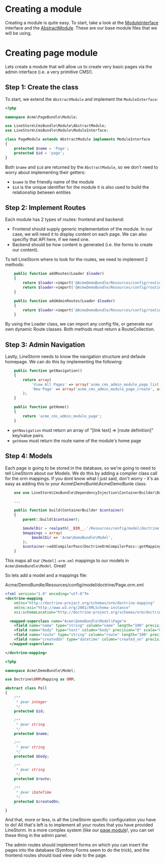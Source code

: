 Creating a module
=================

Creating a module is quite easy. To start, take a look at the
[ModuleInterface](../src/LineStorm/CmsBundle/Module/ModuleInterface) interface and the
[AbstractModule](../src/LineStorm/CmsBundle/Module/AbstractModule). These are our base module files that we will be using.

Creating page module
====================
Lets create a module that will allow us to create very basic pages via the admin interface (i.e. a very primitive CMS!).

Step 1: Create the class
------------------------

To start, we extend the `AbstractModule` and implement the `ModuleInterface`:

```php
<?php

namespace Acme\PageBundle\Module;

use LineStorm\CmsBundle\Module\AbstractModule;
use LineStorm\CmsBundle\Module\ModuleInterface;

class PageModule extends AbstractModule implements ModuleInterface
{
    protected $name = 'Page';
    protected $id = 'page';
}
```

Both `$name` and `$id` are returned by the `AbstractModule`, so we don't need to worry about implementing their getters:

* `$name` is the friendly name of the module
* `$id` is the unique identifier for the module it is also used to build the relationship between entities

Step 2: Implement Routes
------------------------
Each module has 2 types of routes: frontend and backend:

* Frontend should supply generic implementation of the module. In our case, we will need it to display content on each
  page. We can also specifiy that API here, if we need one.
* Backend should be how content is generated (i.e. the forms to create our content).

To tell LineStorm where to look for the routes, we need to implement 2 methods:

```php
    public function addRoutes(Loader $loader)
    {
        return $loader->import('@AcmeDemoBundle/Resources/config/routing/frontend.yml', 'rest');
        return $loader->import('@AcmeDemoBundle/Resources/config/routing/api.yml', 'rest');
    }

    public function addAdminRoutes(Loader $loader)
    {
        return $loader->import('@AcmeDemoBundle/Resources/config/routing/admin.yml', 'yaml');
    }
```

By using the Loader class, we can import any config file, or generate our own dynamic Route classes. Both methods must
return a RouteCollection.

Step 3: Admin Navigation
------------------------
Lastly, LineStorm needs to know the navigation structure and defaule homepage. We can do this by implementing the
following:

```php
    public function getNavigation()
    {
        return array(
            'View All Pages' => array('acme_cms_admin_module_page_list', array()),
            'New Page' => array('acme_cms_admin_module_page_create', array()),
        );
    }

    public function getHome()
    {
        return 'acme_cms_admin_module_page';
    }
```

* `getNavigation` must return an array of "[link text] => [route definition]" key/value pairs.
* `getHome` must return the route name of the module's home page

Step 4: Models
--------------
Each page is going to be stored in the database, so we're going to need to tell LineStorm about our Models. We do this
by adding a compiler class call for the orm mappings. If you dont know what I just said, don't worry - it's as easy as
adding this to your Acme\DemoBunle\AcmeDemoBunle class:

```php
    use use LineStorm\CmsBundle\DependencyInjection\ContainerBuilder\DoctrineOrmCompilerPass;

    ...

    public function build(ContainerBuilder $container)
    {
        parent::build($container);

        $modelDir = realpath(__DIR__.'/Resources/config/model/doctrine');
        $mappings = array(
            $modelDir => 'Acme\DemoBundle\Model',
        );
        $container->addCompilerPass(DoctrineOrmCompilerPass::getMappingsPass($mappings));
    }
```

This maps all our `[Model].orm.xml` mappings to our models in `Acme\DemoBundle\Model`. Great!

So lets add a model and a mappings file:

Acme/DemoBundle/Resources/config/model/doctrine/Page.orm.xml
```xml
<?xml version="1.0" encoding="utf-8"?>
<doctrine-mapping
    xmlns="http://doctrine-project.org/schemas/orm/doctrine-mapping"
    xmlns:xsi="http://www.w3.org/2001/XMLSchema-instance"
    xsi:schemaLocation="http://doctrine-project.org/schemas/orm/doctrine-mapping http://doctrine-project.org/schemas/orm/doctrine-mapping.xsd">

  <mapped-superclass name="Acme\DemoBundle\Model\Page">
    <field name="name" type="string" column="name" length="100" precision="0" scale="0" nullable="false"/>
    <field name="body" type="text" column="body" precision="0" scale="0" nullable="false"/>
    <field name="route" type="string" column="route" length="100" precision="0" scale="0" nullable="false"/>
    <field name="createdOn" type="datetime" column="created_on" precision="0" scale="0" nullable="false"/>
  </mapped-superclass>

</doctrine-mapping>
```

```php
<?php

namespace Acme\DemoBundle\Model;

use Doctrine\ORM\Mapping as ORM;

abstract class Poll
{
    /**
     * @var integer
     */
    protected $id;

    /**
     * @var string
     */
    protected $name;

    /**
     * @var string
     */
    protected $body;

    /**
     * @var string
     */
    protected $route;

    /**
     * @var \DateTime
     */
    protected $createdOn;

}
```

And that, more or less, is all the LineStorm specific configuration you have to do! All that's left is to implement all
your routes that you have provided LineStorm. In a more complex system (like our
[page module](https://github.com/linestorm/page-bundle)!, you can set these thing in the admin panel.

The admin routes should implement forms on which you can insert the pages into the database (Symfony Forms seem to do
the trick), and the frontend routes should load view side to the page.

